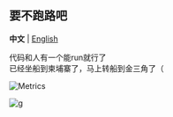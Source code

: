 ## 要不跑路吧

**中文** | [English](../main/profile/README_en-US.md)

代码和人有一个能run就行了  
已经坐船到柬埔寨了，马上转船到金三角了（




![Metrics](https://metrics.lecoq.io/bfban?template=classic&base.indepth=false&config.timezone=Asia%2FHong_Kong)


![g](../main/profile/g.jpg)


